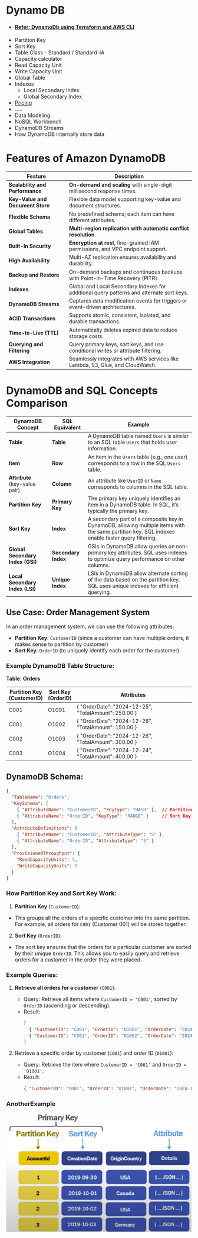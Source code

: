 # Dynamo DB
- #### [Refer: DynamoDb using Terraform and AWS CLI](README-dynamodb_terraform.md)
- Partition Key
- Sort Key
- Table Class - Standard / Standard-IA
- Capacity calculator
- Read Capacity Unit
- Write Capacity Unit
- Global Table
- Indexes
  - Local Secondary Index
  - Global Secondary Index
- [Pricing](README-dynamodb_pricing.md)
- .....
- Data Modeling
- NoSQL Workbench
- DynamoDB Streams
- How DynamoDB internally store data




# Features of Amazon DynamoDB

| Feature                   | Description                                                                               |
|---------------------------|-------------------------------------------------------------------------------------------|
| **Scalability and Performance** | **On-demand and scaling** with single-digit millisecond response times.                   |
| **Key-Value and Document Store** | Flexible data model supporting key-value and document structures.                         |
| **Flexible Schema**       | No predefined schema; each item can have different attributes.                            |
| **Global Tables**         | **Multi-region replication with automatic conflict resolution**.                          |
| **Built-In Security**     | **Encryption at rest**, fine-grained IAM permissions, and VPC endpoint support.           |
| **High Availability**     | Multi-AZ replication ensures availability and durability.                                 |
| **Backup and Restore**    | On-demand backups and continuous backups with Point-in-Time Recovery (PITR).              |
| **Indexes**               | Global and Local Secondary Indexes for additional query patterns and alternate sort keys. |
| **DynamoDB Streams**      | Captures data modification events for triggers or event-driven architectures.             |
| **ACID Transactions**     | Supports atomic, consistent, isolated, and durable transactions.                          |
| **Time-to-Live (TTL)**    | Automatically deletes expired data to reduce storage costs.                               |
| **Querying and Filtering**| Query primary keys, sort keys, and use conditional writes or attribute filtering.         |
| **AWS Integration**       | Seamlessly integrates with AWS services like Lambda, S3, Glue, and CloudWatch.            |


# DynamoDB and SQL Concepts Comparison

| DynamoDB Concept                     | SQL Equivalent           | Example                                                                                          |
|--------------------------------------|--------------------------|--------------------------------------------------------------------------------------------------|
| **Table**                            | **Table**               | A DynamoDB table named `Users` is similar to an SQL table `Users` that holds user information.   |
| **Item**                             | **Row**                 | An item in the `Users` table (e.g., one user) corresponds to a row in the SQL `Users` table.     |
| **Attribute** <br/> (key-value pair) | **Column**              | An attribute like `UserID` or `Name` corresponds to columns in the SQL table.                   |
| **Partition Key**      | **Primary Key**        | The primary key uniquely identifies an item in a DynamoDB table. In SQL, it’s typically the primary key.    | DynamoDB: `UserID`<br>SQL: `UserID` (Primary Key)                                            |
| **Sort Key**           | **Index**              | A secondary part of a composite key in DynamoDB, allowing multiple items with the same partition key. SQL indexes enable faster query filtering. | DynamoDB: `Timestamp` (Sort Key)<br>SQL: `Timestamp` (Indexed column)                          |
| **Global Secondary Index (GSI)** | **Secondary Index**  | GSIs in DynamoDB allow queries on non-primary key attributes. SQL uses indexes to optimize query performance on other columns. | DynamoDB: GSI on `Email`<br>SQL: Index on `Email` column                                     |
| **Local Secondary Index (LSI)** | **Unique Index** | LSIs in DynamoDB allow alternate sorting of the data based on the partition key. SQL uses unique indexes for efficient querying. | DynamoDB: LSI on `LastName` (with same partition key)<br>SQL: Unique index on `LastName`     |



## Use Case: Order Management System
In an order management system, we can use the following attributes:
- **Partition Key**: `CustomerID` (since a customer can have multiple orders, it makes sense to partition by customer)
- **Sort Key**: `OrderID` (to uniquely identify each order for the customer)

### Example DynamoDB Table Structure:
**Table**: **Orders**

| **Partition Key** <br/>(CustomerID)    | **Sort Key** <br/>(OrderID) | Attributes                                                                           |
|----------------------------------------|-----------------------------|-----------------------------------------------------|
| C001                                   | O1001                       |{ "OrderDate": "2024-12-25", "TotalAmount": 250.00 } |
| C001                                   | O1002                       |{ "OrderDate": "2024-12-26", "TotalAmount": 150.00 } |
| C002                                   | O1003                       |{ "OrderDate": "2024-12-26", "TotalAmount": 300.00 } |
| C003                                   | O1004                       |{ "OrderDate": "2024-12-24", "TotalAmount": 400.00 } | 


## DynamoDB Schema:
````json
{
  "TableName": "Orders",
  "KeySchema": [
    { "AttributeName": "CustomerID", "KeyType": "HASH" },  // Partition Key
    { "AttributeName": "OrderID", "KeyType": "RANGE" }     // Sort Key
  ],
  "AttributeDefinitions": [
    { "AttributeName": "CustomerID", "AttributeType": "S" },
    { "AttributeName": "OrderID", "AttributeType": "S" }
  ],
  "ProvisionedThroughput": {
    "ReadCapacityUnits": 5,
    "WriteCapacityUnits": 5
  }
}
````

### How Partition Key and Sort Key Work:
1. **Partition Key** (`CustomerID`):
- This groups all the orders of a specific customer into the same partition. For example, all orders for `C001` (Customer 001) will be stored together.
2. **Sort Key** (`OrderID`):
- The sort key ensures that the orders for a particular customer are sorted by their unique `OrderID`. This allows you to easily query and retrieve orders for a customer in the order they were placed.

### Example Queries:
1. **Retrieve all orders for a customer** (`C001`):
   - Query: Retrieve all items where `CustomerID = 'C001'`, sorted by `OrderID` (ascending or descending).
   - Result:
        ````json
        [
          { "CustomerID": "C001", "OrderID": "O1001", "OrderDate": "2024-12-25", "TotalAmount": 250.00 },
          { "CustomerID": "C001", "OrderID": "O1002", "OrderDate": "2024-12-26", "TotalAmount": 150.00 }
        ]
        
        ````

2. Retrieve a specific order by customer (`C001`) and order ID (`O1001`):
    - Query: Retrieve the item where `CustomerID = 'C001'` and `OrderID = 'O1001'`.
    - Result:
         ````json
         { "CustomerID": "C001", "OrderID": "O1001", "OrderDate": "2024-12-25", "TotalAmount": 250.00 }
         
         ````


### AnotherExample 
<img src="../diagrams/dynamodb_primary_key.png" style="height:320px; width: 4000px"/>
